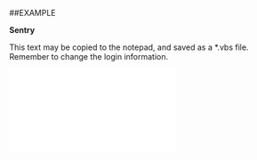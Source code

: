 

##EXAMPLE

**Sentry**

This text may be copied to the notepad, and saved as a *.vbs file. Remember to change the login information.

![](../../Examples/vbs/SODocument.Sentry.vbs.txt)





